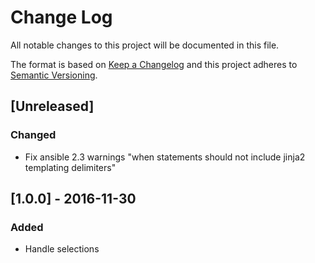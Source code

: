 # Change Log
All notable changes to this project will be documented in this file.

The format is based on [Keep a Changelog](http://keepachangelog.com/)
and this project adheres to [Semantic Versioning](http://semver.org/).

## [Unreleased]
### Changed
- Fix ansible 2.3 warnings "when statements should not include jinja2 templating delimiters"

## [1.0.0] - 2016-11-30
### Added
- Handle selections

